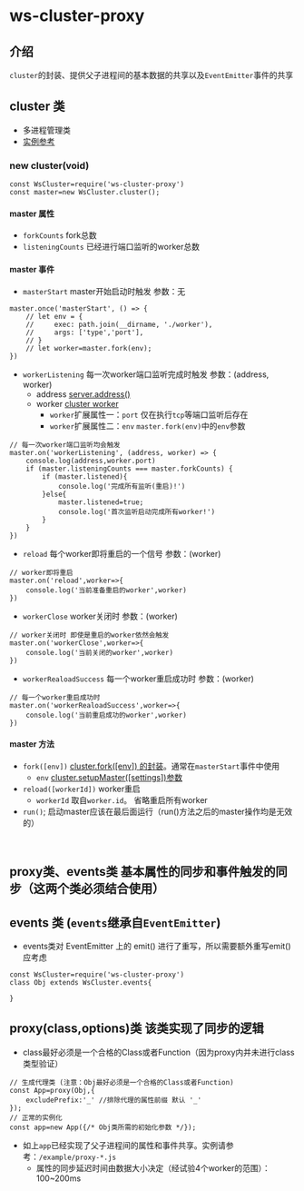 # ws-cluster-proxy

## 介绍

```cluster```的封装、提供父子进程间的基本数据的共享以及```EventEmitter```事件的共享


## cluster 类
* 多进程管理类
* [实例参考](./example/cluster-master.js)


### new cluster(void)
    
```
const WsCluster=require('ws-cluster-proxy')
const master=new WsCluster.cluster();

```
#### master 属性

* ```forkCounts``` fork总数
* ```listeningCounts``` 已经进行端口监听的worker总数

#### master 事件

* ```masterStart``` master开始启动时触发 参数：无

```
master.once('masterStart', () => {
    // let env = {
    //     exec: path.join(__dirname, './worker'),
    //     args: ['type','port'],
    // }
    // let worker=master.fork(env);
})
```

* ```workerListening``` 每一次worker端口监听完成时触发 参数：(address, worker)
    * address [server.address()](http://nodejs.cn/api/net.html#net_server_address)
    * worker [cluster worker](http://nodejs.cn/api/cluster.html#cluster_class_worker)
        * ```worker```扩展属性一：```port``` 仅在执行```tcp```等端口监听后存在
        * ```worker```扩展属性二：```env```  ```master.fork(env)```中的```env```参数

```
// 每一次worker端口监听均会触发
master.on('workerListening', (address, worker) => {
    console.log(address,worker.port)
    if (master.listeningCounts === master.forkCounts) {
        if (master.listened){
            console.log('完成所有监听(重启)!')
        }else{
            master.listened=true;
            console.log('首次监听启动完成所有worker!')
        }
    }
})
```

* ```reload``` 每个worker即将重启的一个信号 参数：(worker)

```
// worker即将重启
master.on('reload',worker=>{
    console.log('当前准备重启的worker',worker)
})
```

* ```workerClose``` worker关闭时 参数：(worker)

```
// worker关闭时 即使是重启的worker依然会触发
master.on('workerClose',worker=>{
    console.log('当前关闭的worker',worker)
})
```
* ```workerRealoadSuccess``` 每一个worker重启成功时 参数：(worker)

```
// 每一个worker重启成功时
master.on('workerRealoadSuccess',worker=>{
    console.log('当前重启成功的worker',worker)
})
```

#### master 方法

* ```fork([env])``` [cluster.fork([env]) 的封装](http://nodejs.cn/api/cluster.html#cluster_cluster_fork_env)。通常在```masterStart```事件中使用
    * ```env``` [cluster.setupMaster([settings])参数](http://nodejs.cn/api/cluster.html#cluster_cluster_setupmaster_settings)
* ```reload([workerId])``` worker重启
    * ```workerId``` 取自```worker.id```。 省略重启所有worker 
* ```run()```; 启动master应该在最后面运行（run()方法之后的master操作均是无效的）

<br>

## proxy类、events类 基本属性的同步和事件触发的同步（这两个类必须结合使用）

## events 类 (```events```继承自```EventEmitter```)

* events类对 EventEmitter 上的 emit() 进行了重写，所以需要额外重写emit()应考虑
    

```
const WsCluster=require('ws-cluster-proxy')
class Obj extends WsCluster.events{

}

```

## proxy(class,options)类 该类实现了同步的逻辑

* class最好必须是一个合格的Class或者Function（因为proxy内并未进行class类型验证）

```
// 生成代理类 (注意：Obj最好必须是一个合格的Class或者Function)
const App=proxy(Obj,{
    excludePrefix:'_' //排除代理的属性前缀 默认 '_'
});
// 正常的实例化
const app=new App({/* Obj类所需的初始化参数 */});

```

* 如上```app```已经实现了父子进程间的属性和事件共享。实例请参考：```/example/proxy-*.js```
    * 属性的同步延迟时间由数据大小决定（经试验4个worker的范围）：100~200ms

<br>
<br>